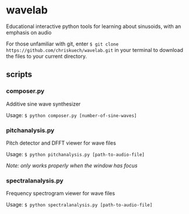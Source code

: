 # wavelab

Educational interactive python tools for learning about sinusoids, with an emphasis on audio

For those unfamiliar with git, enter `$ git clone https://github.com/chriskuech/wavelab.git` in your terminal to download the files to your current directory. 



## scripts

### composer.py

Additive sine wave synthesizer

Usage: `$ python composer.py [number-of-sine-waves]`



### pitchanalysis.py

Pitch detector and DFFT viewer for wave files

Usage: `$ python pitchanalysis.py [path-to-audio-file]`

*Note: only works properly when the window has focus*



### spectralanalysis.py

Frequency spectrogram viewer for wave files

Usage: `$ python spectralanalysis.py [path-to-audio-file]`



